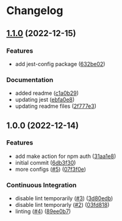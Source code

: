 # Changelog

## [1.1.0](https://github.com/wayofdev/npm-shareable-configs/compare/v1.0.0...v1.1.0) (2022-12-15)


### Features

* add jest-config package ([632be02](https://github.com/wayofdev/npm-shareable-configs/commit/632be02f3ea83c15543a2b46496b66c3916566af))


### Documentation

* added readme ([c1a0b29](https://github.com/wayofdev/npm-shareable-configs/commit/c1a0b292aad432bb30dbbd09d1b0080b189b4fb5))
* updating jest ([ebfa0e8](https://github.com/wayofdev/npm-shareable-configs/commit/ebfa0e83886c70ccb6448ddfeac87f2349c82a52))
* updating readme files ([2f777e3](https://github.com/wayofdev/npm-shareable-configs/commit/2f777e3db77800aa487b965e6b6ba9aa24edf841))

## 1.0.0 (2022-12-14)


### Features

* add make action for npm auth ([31aa1e8](https://github.com/wayofdev/npm-shareable-configs/commit/31aa1e8292b7b33a22cff9edc46e12365a0b524f))
* initial commit ([6db3f30](https://github.com/wayofdev/npm-shareable-configs/commit/6db3f3057c41b285c8518e4c336d52358cdaf09e))
* more configs ([#5](https://github.com/wayofdev/npm-shareable-configs/issues/5)) ([07f3f0e](https://github.com/wayofdev/npm-shareable-configs/commit/07f3f0eeacc6ba6147524480075e5c909971b1d8))


### Continuous Integration

* disable lint temporarily ([#3](https://github.com/wayofdev/npm-shareable-configs/issues/3)) ([3d80edb](https://github.com/wayofdev/npm-shareable-configs/commit/3d80edbfee14bccafae2d2434cc4017177a93bbc))
* disable lint temporarly ([#2](https://github.com/wayofdev/npm-shareable-configs/issues/2)) ([03fd818](https://github.com/wayofdev/npm-shareable-configs/commit/03fd8184736917b975d2bdbf018717e65696760d))
* linting ([#4](https://github.com/wayofdev/npm-shareable-configs/issues/4)) ([89ee0b7](https://github.com/wayofdev/npm-shareable-configs/commit/89ee0b7f681206dae9ed75d9d1257284783091af))
